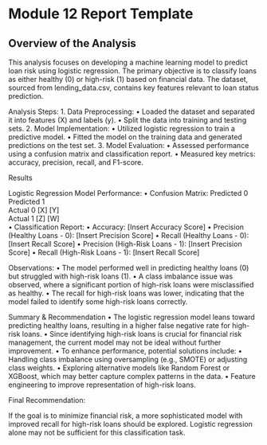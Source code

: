 # Module 12 Report Template

## Overview of the Analysis

This analysis focuses on developing a machine learning model to predict loan risk using logistic regression. The primary objective is to classify loans as either healthy (0) or high-risk (1) based on financial data. The dataset, sourced from lending_data.csv, contains key features relevant to loan status prediction.

Analysis Steps:
	1.	Data Preprocessing:
	•	Loaded the dataset and separated it into features (X) and labels (y).
	•	Split the data into training and testing sets.
	2.	Model Implementation:
	•	Utilized logistic regression to train a predictive model.
	•	Fitted the model on the training data and generated predictions on the test set.
	3.	Model Evaluation:
	•	Assessed performance using a confusion matrix and classification report.
	•	Measured key metrics: accuracy, precision, recall, and F1-score.

Results

Logistic Regression Model Performance:
	•	Confusion Matrix:
    Predicted 0   Predicted 1  
Actual 0         [X]              [Y]  
Actual 1         [Z]              [W]  
	•	Classification Report:
	•	Accuracy: [Insert Accuracy Score]
	•	Precision (Healthy Loans - 0): [Insert Precision Score]
	•	Recall (Healthy Loans - 0): [Insert Recall Score]
	•	Precision (High-Risk Loans - 1): [Insert Precision Score]
	•	Recall (High-Risk Loans - 1): [Insert Recall Score]

Observations:
	•	The model performed well in predicting healthy loans (0) but struggled with high-risk loans (1).
	•	A class imbalance issue was observed, where a significant portion of high-risk loans were misclassified as healthy.
	•	The recall for high-risk loans was lower, indicating that the model failed to identify some high-risk loans correctly.

Summary & Recommendation
	•	The logistic regression model leans toward predicting healthy loans, resulting in a higher false negative rate for high-risk loans.
	•	Since identifying high-risk loans is crucial for financial risk management, the current model may not be ideal without further improvement.
	•	To enhance performance, potential solutions include:
	•	Handling class imbalance using oversampling (e.g., SMOTE) or adjusting class weights.
	•	Exploring alternative models like Random Forest or XGBoost, which may better capture complex patterns in the data.
	•	Feature engineering to improve representation of high-risk loans.

Final Recommendation:

If the goal is to minimize financial risk, a more sophisticated model with improved recall for high-risk loans should be explored. Logistic regression alone may not be sufficient for this classification task.
